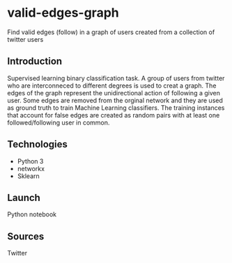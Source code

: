 # valid-edges-graph
Find valid edges (follow) in a graph of users created from a collection of twitter users

## Introduction
Supervised learning binary classification task. A group of users from twitter who are interconneced to different degrees is used to creat a graph. The edges of the graph represent the unidirectional action of following a given user. Some edges are removed from the orginal network and they are used as ground truth to train Machine Learning classifiers. The training instances that account for false edges are created as random pairs with at least one followed/following user in common.

## Technologies
* Python 3
* networkx
* Sklearn

## Launch
Python notebook

## Sources
Twitter
